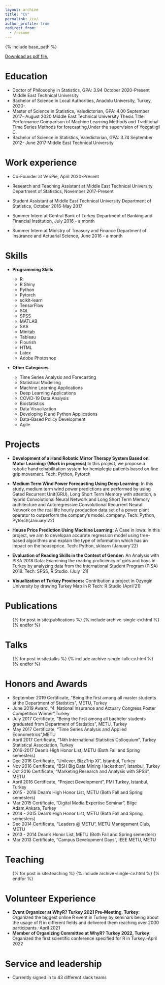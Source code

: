 ```yaml
---
layout: archive
title: "CV"
permalink: /cv/
author_profile: true
redirect_from:
  - /resume
---
```


{% include base_path %}

[Download as pdf file.](https://github.com/ozancanozdemir/ozancanozdemir.github.io/raw/master/Ozancan%20Ozdemir%20CV.pdf) 

Education
======
* Doctor of Philosophy in Statistics, GPA: 3.94 October 2020-Present
Middle East Technical University
* Bachelor of Science in Local Authorities, Anadolu University, Turkey, 2020-.
* Master of Science in Statistics, Valedictorian, GPA: 4.00 September 2017- August 2020
Middle East Technical University
Thesis Title: Performance Comparison of Machine Learning Methods and Traditional Time Series Methods for forecasting,Under the supervision of Yozgatlıgil C.
* Bachelor of Science in Statistics, Valedictorian, GPA: 3.74 September 2012- June 2017
Middle East Technical University

Work experience
======
* Co-Founder at VeriPie, April 2020-Present

* Research and Teaching Assistant at Middle East Technical University Department of Statistics, November 2017-Present

* Student Assistant at Middle East Technical University Department of Statistics, October 2016-May 2017

* Summer Intern at Central Bank of Turkey Department of Banking and Financial Institution, July 2016 - a month

* Summer Intern at Ministry of Treasury and Finance Department of Insurance and Actuarial Science, June 2016 - a month

  
Skills
======
+ **Programming Skills**

  * R
  * R Shiny
  * Python
  * Pytorch
  * scikit-learn
  * TensorFlow
  * SQL
  * SPSS
  * MATLAB
  * SAS
  * Minitab
  * Tableau
  * Flourish
  * HTML
  * Latex
  * Adobe Photoshop
  
+ **Other Categories**

  * Time Series Analysis and Forecasting
  * Statistical Modelling
  * Machine Learning Applications
  * Deep Learning Applications
  * COVID-19 Data Analysis
  * Biostatistics
  * Data Visualization
  * Developing R and Python Applications
  * Data-Based Policy Development
  * Agile

Projects
======

+ **Development of a Hand Robotic Mirror Therapy System Based on Motor Learning: (Work in progress)** In this project, we propose a robotic hand rehabilitation system for hemiplegia patients based on fine grip movement. Tech: Python, Pytorch

+ **Medium Term Wind Power Forecasting Using Deep Learning**: In this study, medium term wind power predictions are performed by using Gated Recurrent Unit(GRU), Long Short Term Memory with attention, a hybrid Convolutional Neural Network and Long Short Term Memory architecture and Autoregressive Convolutional Recurrent Neural Network on the real life hourly production data set of a power plant operator to outperform the company’s model. company. Tech: Python, Pytorch(January’22)

+ **House Price Prediction Using Machine Learning:** A Case in Iowa: In this project, we aim to developan accurate regression model using tree-based algorithms and explain the type of information which has an impact on the houseprice. Tech: Python, sklearn (January’22)

+ **Evaluation of Reading Skills in the Context of Gender:** An Analysis with PISA 2018 Data: Examining the reading proficiency of girls and boys in Turkey by analyzing data from the International Student Program (PISA) 2018. Tech: SPSS, R Studio. (July ’21)

+ **Visualization of Turkey Provinces:** Contribution a project in Ozyegin University by drawing Turkey Map in R Tech: R Studio (April’21)

Publications
======
  <ul>{% for post in site.publications %}
    {% include archive-single-cv.html %}
  {% endfor %}</ul>
  
Talks
======
  <ul>{% for post in site.talks %}
    {% include archive-single-talk-cv.html %}
  {% endfor %}</ul>

Honors and Awards 
======
* September 2019 Certificate, "Being the first among all master students at the Department of Statistics", METU, Turkey
* June 2019 Award, “4. National Insurance and Actuary Congress Poster Competition Winner”,Turkey
* July 2017 Certificate, “Being the first among all bachelor students graduated from Department of Statistics”, METU, Turkey
* May 2017 Certificate, “Time Series Analysis and Applied Econometrics”,METU
* April 2017 Certificate, “14th International Statistics Colloquium”, Turkey Statistical Association, Turkey
* 2016-2017 Dean’s High Honor List, METU (Both Fall and Spring semesters)
* Dec 2016 Certificate, “Unilever, BizzTrip XI”, Istanbul, Turkey
* Nov 2016 Certificate, “BSH Big Data Mining Hackathon”, Istanbul, Turkey
* Oct 2016 Certificate, “Marketing Research and Analysis with SPSS”, METU
* April 2016 Certificate, “Project Development”, PMI Turkey, Istanbul, Turkey
* 2015 - 2016 Dean’s High Honor List, METU (Both Fall and Spring semesters)
* Mar 2015 Certificate, “Digital Media Expertise Seminar”, Bilge Adam,Ankara, Turkey
* 2014 - 2015 Dean’s High Honor List, METU (Both Fall and Spring semesters)
* Dec 2014 Certificate, “Leaders @ METU”, METU Management Club, METU
* 2013 - 2014 Dean’s Honor List, METU (Both Fall and Spring semesters)
* Mar 2013 Certificate, “Campus Development Days”, IEEE METU, METU

Teaching
======
  <ul>{% for post in site.teaching %}
    {% include archive-single-cv.html %}
  {% endfor %}</ul>
  

Volunteer Experience
======
+ **Event Organizer at WhyR? Turkey 2021 Pre-Meeting, Turkey**: Organized the biggest online R event in Turkey by
seminars being about the usage of R in different fields and delivered them reaching over 2000 participants.-April 2021
+ **Member of Organizing Committee at WhyR? Turkey 2022, Turkey**: Organized the first scientific conference specified
for R in Turkey.-April 2022
  
Service and leadership
======
* Currently signed in to 43 different slack teams
